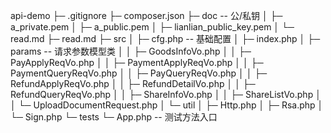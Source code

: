 api-demo
├─ .gitignore
├─ composer.json
├─ doc           -- 公/私钥
│  ├─ a_private.pem
│  ├─ a_public.pem
│  ├─ lianlian_public_key.pem
│  └─ read.md
├─ read.md
├─ src
│  ├─ cfg.php    -- 基础配置
│  ├─ index.php
│  ├─ params     -- 请求参数模型类
│  │  ├─ GoodsInfoVo.php
│  │  ├─ PayApplyReqVo.php
│  │  ├─ PaymentApplyReqVo.php
│  │  ├─ PaymentQueryReqVo.php
│  │  ├─ PayQueryReqVo.php
│  │  ├─ RefundApplyReqVo.php
│  │  ├─ RefundDetailVo.php
│  │  ├─ RefundQueryReqVo.php
│  │  ├─ ShareInfoVo.php
│  │  ├─ ShareListVo.php
│  │  └─ UploadDocumentRequest.php
│  └─ util
│     ├─ Http.php
│     ├─ Rsa.php
│     └─ Sign.php
└─ tests
   └─ App.php   -- 测试方法入口